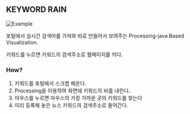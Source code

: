 ## KEYWORD RAIN

![Example](https://github.com/UHKim/keyword-rain/blob/master/keywordrain180809.gif "example")

포털에서 실시간 검색어를 가져와 비로 만들어서 보여주는 Processing-java Based Visualization.

키워드를 누르면 키워드의 검색주소로 웹페이지를 띄다.

### How?
1. 키워드를 포털에서 스크랩 해온다.
2. Processing을 이용하여 화면에 키워드의 비를 내린다..
3. 마우스를 누르면 마우스의 가장 가까운 곳의 키워드를 찾는다
4. 미리 등록해 놓은 뉴스 키워드의 검색주소로 들어간다.
